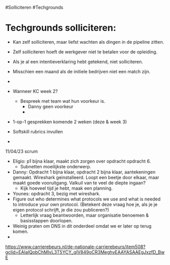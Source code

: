 #Solliciteren #Techgrounds

# Techgrounds solliciteren:
* Kan zelf solliciteren, maar liefst wachten als dingen in de pipeline zitten.
* Zelf solliciteren hoeft de werkgever niet te betalen voor de opleiding.
* Als je al een intentieverklaring hebt getekend, niet solliciteren.
* Misschien een maand als de initiele bedrijven niet een match zijn.
* 

* Wanneer KC week 2?
	* Bespreek met team wat hun voorkeur is.
		* Danny geen voorkeur
		* 
* 1-op-1 gesprekken komende 2 weken (deze & week 3)
* Softskill rubrics invullen
* 

11/04/23 scrum
* Eligio: p1 bijna klaar, maakt zich zorgen over opdracht opdracht 6.
	* Subnetten moeilijkste onderwerp.
* Danny: Opdracht 1 bijna klaar, opdracht 2 bijna klaar, aantekeningen gemaakt. Wireshark geinstalleerd. Loopt een beetje door elkaar, maar maakt goede vooruitgang. Valkuil van te veel de diepte ingaan?
	* Kijk hoeveel tijd je hebt, maak een planning.
* Younes: opdracht 3, bezig met wireshark. 
* Figure out who determines what protocols we use and what is needed to introduce your own protocol. (Betekent deze vraag hoe je, als je je eigen protocol schrijft, je die zou publiceren?)
	* Letterlijk vraag beantwoorden, maar organisatie benoemen & basisstappen doorlopen.
* Weinig praten om DNS in dit onderdeel omdat we er later op terug komen.
* 



https://www.carrierebeurs.nl/de-nationale-carrierebeurs/item508?gclid=EAIaIQobChMIvL3T5YCY_gIV849oCR3MeghvEAAYASAAEgJxzfD_BwE